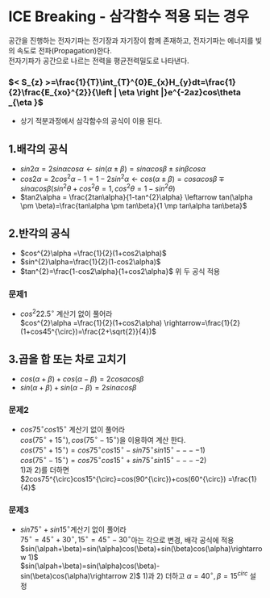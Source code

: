 # ICE Breaking - 삼각함수 적용 되는 경우
공간을 진행하는 전자기파는 전기장과 자기장이 함께 존재하고, 전자기파는 에너지를 빛의 속도로 전파(Propagation)한다.  
전자기파가 공간으로 나르는 전력을 평균전력밀도로 나타낸다.

### $< S_{z} >=\frac{1}{T}\int_{T}^{0}E_{x}H_{y}dt=\frac{1}{2}\frac{E_{xo}^{2}}{\left | \eta  \right |}e^{-2az}cos\theta _{\eta }$
+ 상기 적분과정에서 삼각함수의 공식이 이용 된다.

## 1.배각의 공식
 + $sin2\alpha = 2sin\alpha cos\alpha \leftarrow sin(\alpha \pm \beta)=sin\alpha cos\beta \pm sin\beta cos\alpha$
 + $cos2\alpha =2cos^{2}\alpha -1 =1-2sin^{2}\alpha \leftarrow cos(\alpha \pm \beta)=cos\alpha cos\beta \mp sin\alpha cos\beta ( sin^{2}\theta + cos^{2}\theta=1, cos^{2}\theta=1- sin^{2}\theta)$
 + $tan2\alpha = \frac{2tan\alpha}{1-tan^{2}\alpha} \leftarrow tan(\alpha \pm \beta)=\frac{tan\alpha \pm tan\beta}{1 \mp tan\alpha tan\beta}$

## 2.반각의 공식
 + $cos^{2}\alpha =\frac{1}{2}(1+cos2\alpha)$
 + $sin^{2}\alpha=\frac{1}{2}(1-cos2\alpha)$
 + $tan^{2}=\frac{1-cos2\alpha}{1+cos2\alpha}$ 위 두 공식 적용
### 문제1
 + $cos^{2}22.5^{\circ}$ 계산기 없이 풀어라  
   $cos^{2}\alpha =\frac{1}{2}(1+cos2\alpha) \rightarrow=\frac{1}{2}(1+cos45^{\circ})=\frac{2+\sqrt{2}}{4})$

## 3.곱을 합 또는 차로 고치기
 + $cos(\alpha+\beta)+cos(\alpha-\beta)=2cos\alpha cos\beta$
 + $sin(\alpha+\beta)+sin(\alpha-\beta)=2sin\alpha cos \beta$
### 문제2
 + $cos75^{\circ}cos15^{\circ}$ 계산기 없이 풀어라  
   $cos(75^{\circ} +15^{\circ}),cos(75^{\circ} -15^{\circ})$을 이용하여 계산 한다.  
   $cos(75^{\circ} +15^{\circ})=cos75^{\circ}cos15^{\circ} -sin75^{\circ}sin15^{\circ} ----1)$  
   $cos(75^{\circ} -15^{\circ})=cos75^{\circ}cos15^{\circ} +sin75^{\circ}sin15^{\circ} ----2)$  
   1)과 2)를 더하면 $2cos75^{\circ}cos15^{\circ}=cos(90^{\circ})+cos(60^{\circ}) =\frac{1}{4}$
### 문제3
  + $sin75^{\circ}+sin15^{\circ}$계산기 없이 풀어라  
    $75^{\circ}=45^{\circ}+30^{\circ},15^{\circ}=45^{\circ}-30^{\circ}$아는 각으로 변경, 배각 공식에 적용  
    $sin(\alpah+\beta)=sin(\alpha)cos(\beta)+sin(\beta)cos(\alpha)\rightarrow 1)$  
    $sin(\alpah+\beta)=sin(\alpha)cos(\beta)-sin(\beta)cos(\alpha)\rightarrow 2)$
    1)과 2) 더하고 $\alpha=40^{\circ},\beta=15^{circ}$ 설정  
    
